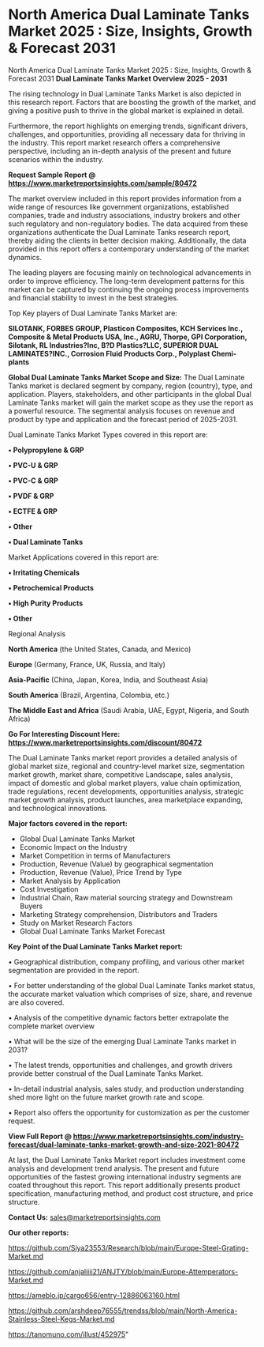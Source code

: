 # North America Dual Laminate Tanks Market 2025 : Size, Insights, Growth & Forecast 2031
North America Dual Laminate Tanks Market 2025 : Size, Insights, Growth & Forecast 2031
<Strong> Dual Laminate Tanks Market Overview 2025 - 2031</strong>

The rising technology in Dual Laminate Tanks Market is also depicted in this research report. Factors that are boosting the growth of the market, and giving a positive push to thrive in the global market is explained in detail.

Furthermore, the report highlights on emerging trends, significant drivers, challenges, and opportunities, providing all necessary data for thriving in the industry. This report market research offers a comprehensive perspective, including an in-depth analysis of the present and future scenarios within the industry.

<strong>Request Sample Report @ <a href=https://www.marketreportsinsights.com/sample/80472>https://www.marketreportsinsights.com/sample/80472</a></strong>

The market overview included in this report provides information from a wide range of resources like government organizations, established companies, trade and industry associations, industry brokers and other such regulatory and non-regulatory bodies. The data acquired from these organizations authenticate the Dual Laminate Tanks research report, thereby aiding the clients in better decision making. Additionally, the data provided in this report offers a contemporary understanding of the market dynamics.

The leading players are focusing mainly on technological advancements in order to improve efficiency. The long-term development patterns for this market can be captured by continuing the ongoing process improvements and financial stability to invest in the best strategies.

Top Key players of Dual Laminate Tanks Market are:

<strong>SILOTANK, FORBES GROUP, Plasticon Composites, KCH Services Inc., Composite & Metal Products USA, Inc., AGRU, Thorpe, GPI Corporation, Silotank, RL Industries?Inc, B?D Plastics?LLC, SUPERIOR DUAL LAMINATES?INC., Corrosion Fluid Products Corp., Polyplast Chemi-plants</strong>

<strong><b>Global Dual Laminate Tanks Market Scope and Size:</b></strong>
The Dual Laminate Tanks market is declared segment by company, region (country), type, and application. Players, stakeholders, and other participants in the global Dual Laminate Tanks market will gain the market scope as they use the report as a powerful resource. The segmental analysis focuses on revenue and product by type and application and the forecast period of 2025-2031.

Dual Laminate Tanks Market Types covered in this report are:

<strong>• Polypropylene & GRP

• PVC-U & GRP

• PVC-C & GRP

• PVDF & GRP

• ECTFE & GRP

• Other

• Dual Laminate Tanks</strong>

Market Applications covered in this report are:

<strong>• Irritating Chemicals

• Petrochemical Products

• High Purity Products

• Other</strong> 

Regional Analysis

<strong>North America</strong> (the United States, Canada, and Mexico)

<strong>Europe</strong> (Germany, France, UK, Russia, and Italy)

<strong>Asia-Pacific</strong> (China, Japan, Korea, India, and Southeast Asia)

<strong>South America</strong> (Brazil, Argentina, Colombia, etc.)

<strong>The Middle East and Africa</strong> (Saudi Arabia, UAE, Egypt, Nigeria, and South Africa)

<strong>Go For Interesting Discount Here: <a href=https://www.marketreportsinsights.com/discount/80472>https://www.marketreportsinsights.com/discount/80472</a></strong>

The Dual Laminate Tanks market report provides a detailed analysis of global market size, regional and country-level market size, segmentation market growth, market share, competitive Landscape, sales analysis, impact of domestic and global market players, value chain optimization, trade regulations, recent developments, opportunities analysis, strategic market growth analysis, product launches, area marketplace expanding, and technological innovations.

<strong><b>Major factors covered in the report:</b></strong>
<ul>
  <li>Global Dual Laminate Tanks Market </li>
  <li>Economic Impact on the Industry</li>
  <li>Market Competition in terms of Manufacturers</li>
  <li>Production, Revenue (Value) by geographical segmentation</li>
  <li>Production, Revenue (Value), Price Trend by Type</li>
  <li>Market Analysis by Application</li>
  <li>Cost Investigation</li>
  <li>Industrial Chain, Raw material sourcing strategy and Downstream Buyers</li>
  <li>Marketing Strategy comprehension, Distributors and Traders</li>
  <li>Study on Market Research Factors</li>
  <li>Global Dual Laminate Tanks Market Forecast</li>
</ul>

<strong><b>Key Point of the Dual Laminate Tanks Market report:</b></strong>

• Geographical distribution, company profiling, and various other market segmentation are provided in the report.

• For better understanding of the global Dual Laminate Tanks market status, the accurate market valuation which comprises of size, share, and revenue are also covered.

• Analysis of the competitive dynamic factors better extrapolate the complete market overview

• What will be the size of the emerging Dual Laminate Tanks market in 2031?

• The latest trends, opportunities and challenges, and growth drivers provide better construal of the Dual Laminate Tanks Market.

• In-detail industrial analysis, sales study, and production understanding shed more light on the future market growth rate and scope.

• Report also offers the opportunity for customization as per the customer request.

<strong><b>View Full Report @ <a href=https://www.marketreportsinsights.com/industry-forecast/dual-laminate-tanks-market-growth-and-size-2021-80472>https://www.marketreportsinsights.com/industry-forecast/dual-laminate-tanks-market-growth-and-size-2021-80472</a></b></strong>


At last, the Dual Laminate Tanks Market report includes investment come analysis and development trend analysis. The present and future opportunities of the fastest growing international industry segments are coated throughout this report. This report additionally presents product specification, manufacturing method, and product cost structure, and price structure.

<strong>Contact Us:</strong>
sales@marketreportsinsights.com

<strong>Our other reports:</strong>

<a href=https://github.com/Siya23553/Research/blob/main/Europe-Steel-Grating-Market.md>https://github.com/Siya23553/Research/blob/main/Europe-Steel-Grating-Market.md</a>

<a href=https://github.com/anjaliiii21/ANJTY/blob/main/Europe-Attemperators-Market.md>https://github.com/anjaliiii21/ANJTY/blob/main/Europe-Attemperators-Market.md</a>

<a href=https://ameblo.jp/cargo656/entry-12886063160.html>https://ameblo.jp/cargo656/entry-12886063160.html</a>

<a href=https://github.com/arshdeep76555/trendss/blob/main/North-America-Stainless-Steel-Kegs-Market.md>https://github.com/arshdeep76555/trendss/blob/main/North-America-Stainless-Steel-Kegs-Market.md</a>

<a href=https://tanomuno.com/illust/452975>https://tanomuno.com/illust/452975</a>"
